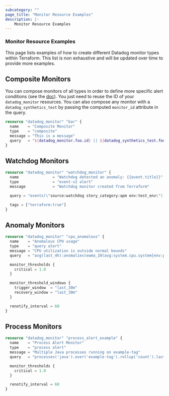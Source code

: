 ```yaml
---
subcategory: ""
page_title: "Monitor Resource Examples"
description: |-
    Monitor Resource Examples
---
```


### Monitor Resource Examples

This page lists examples of how to create different Datadog monitor types within Terraform. This list is non exhaustive and will be updated over time to provide more examples.

## Composite Monitors

You can compose monitors of all types in order to define more specific alert conditions (see the [doc](https://docs.datadoghq.com/monitors/monitor_types/composite/)). You just need to reuse the ID of your `datadog_monitor` resources. You can also compose any monitor with a `datadog_synthetics_test` by passing the computed `monitor_id` attribute in the query.

```terraform
resource "datadog_monitor" "bar" {
  name    = "Composite Monitor"
  type    = "composite"
  message = "This is a message"
  query   = "${datadog_monitor.foo.id} || ${datadog_synthetics_test.foo.monitor_id}"
}
```

## Watchdog Monitors

```terraform
resource "datadog_monitor" "watchdog_monitor" {
  name               = "Watchdog detected an anomaly: {{event.title}}"
  type               = "event-v2 alert"
  message            = "Watchdog monitor created from Terraform"

  query = "events(\"source:watchdog story_category:apm env:test_env\").rollup(\"count\").by(\"story_key,service,resource_name\").last(\"30m\") > 0"

  tags = ["terraform:true"]
}
```

## Anomaly Monitors

```terraform
resource "datadog_monitor" "cpu_anomalous" {
  name    = "Anomalous CPU usage"
  type    = "query alert"
  message = "CPU utilization is outside normal bounds"
  query   = "avg(last_4h):anomalies(ewma_20(avg:system.cpu.system{env:prod,service:website}.as_rate()), 'robust', 3, direction='below', alert_window='last_30m', interval=60, count_default_zero='true', seasonality='weekly') >= 1"

  monitor_thresholds {
    critical = 1.0
  }

  monitor_threshold_windows {
    trigger_window  = "last_30m"
    recovery_window = "last_30m"
  }

  renotify_interval = 60
}
```

## Process Monitors

```terraform
resource "datadog_monitor" "process_alert_example" {
  name    = "Process Alert Monitor"
  type    = "process alert"
  message = "Multiple Java processes running on example-tag"
  query   = "processes('java').over('example-tag').rollup('count').last('10m') > 1"

  monitor_thresholds {
    critical = 1.0
  }

  renotify_interval = 60
}
```
